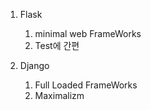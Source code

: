 1. Flask
   1. minimal web FrameWorks
   2. Test에 간편

2. Django
   1. Full Loaded FrameWorks
   2. Maximalizm